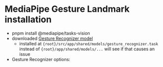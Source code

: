 # MediaPipe Gesture Landmark installation
- pnpm install @mediapipe/tasks-vision
- downloaded [Gesture Recognizer model](https://ai.google.dev/edge/mediapipe/solutions/vision/gesture_recognizer/index#models)
  - installed at `{root}/src/app/shared/models/gesture_recognizer.task` instead of `{root}/app/shared/models/...` will see if that causes an issue
- Gesture Recognizer options:
